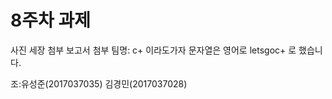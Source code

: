 # 8주차 과제 
 사진 세장 첨부
 보고서 첨부
 팀명: c+ 이라도가자
 문자열은 영어로 letsgoc+ 로 했습니다.
 
 조:유성준(2017037035) 김경민(2017037028)
 
